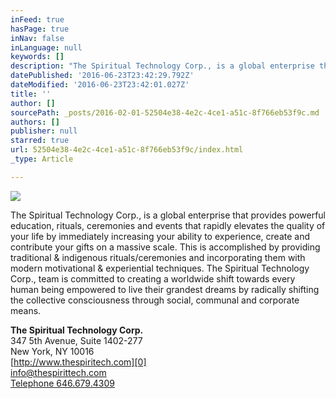 ```yaml
---
inFeed: true
hasPage: true
inNav: false
inLanguage: null
keywords: []
description: "The Spiritual Technology Corp., is a global enterprise that\nprovides powerful education, rituals, ceremonies and events that rapidly\nelevates the quality of your life by immediately increasing your ability to\nexperience, create and contribute your gifts on a massive scale. \_This is\naccomplished by providing traditional & indigenous rituals/ceremonies and\nincorporating them with modern motivational & experiential techniques.\n\_The Spiritual Technology Corp., team is committed to creating a worldwide\nshift towards every human being empowered to live their grandest dreams by\nradically shifting the collective consciousness through social, communal and\ncorporate means."
datePublished: '2016-06-23T23:42:29.792Z'
dateModified: '2016-06-23T23:42:01.027Z'
title: ''
author: []
sourcePath: _posts/2016-02-01-52504e38-4e2c-4ce1-a51c-8f766eb53f9c.md
authors: []
publisher: null
starred: true
url: 52504e38-4e2c-4ce1-a51c-8f766eb53f9c/index.html
_type: Article

---
```

![](https://the-grid-user-content.s3-us-west-2.amazonaws.com/f51f9bbc-8e36-4c24-885c-a53769d16fea.jpg)

The Spiritual Technology Corp., is a global enterprise that
provides powerful education, rituals, ceremonies and events that rapidly
elevates the quality of your life by immediately increasing your ability to
experience, create and contribute your gifts on a massive scale.  This is
accomplished by providing traditional & indigenous rituals/ceremonies and
incorporating them with modern motivational & experiential techniques.
 The Spiritual Technology Corp., team is committed to creating a worldwide
shift towards every human being empowered to live their grandest dreams by
radically shifting the collective consciousness through social, communal and
corporate means.

**The Spiritual Technology Corp.**  
347 5th Avenue, Suite 1402-277  
New York, NY 10016   
[http://www.thespiritech.com][0]  
[info@thespirittech.com  
Telephone 646.679.4309][0]

[][1]

[0]: http://www.thespiritech.com/
[1]: https://app.thegrid.io/posts/57251e06-95cb-406f-a9cc-e73bce7f971f/6466794309